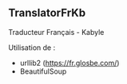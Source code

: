 ## TranslatorFrKb
Traducteur Français - Kabyle

Utilisation de :

- urllib2 (https://fr.glosbe.com/)
- BeautifulSoup
